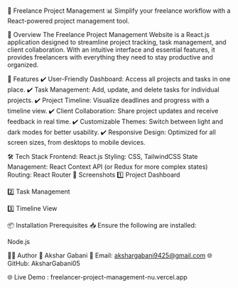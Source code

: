 🚀 Freelance Project Management
📊 Simplify your freelance workflow with a React-powered project management tool.

🌟 Overview
The Freelance Project Management Website is a React.js application designed to streamline project tracking, task management, and client collaboration. With an intuitive interface and essential features, it provides freelancers with everything they need to stay productive and organized.

📂 Features
✔️ User-Friendly Dashboard: Access all projects and tasks in one place.
✔️ Task Management: Add, update, and delete tasks for individual projects.
✔️ Project Timeline: Visualize deadlines and progress with a timeline view.
✔️ Client Collaboration: Share project updates and receive feedback in real time.
✔️ Customizable Themes: Switch between light and dark modes for better usability.
✔️ Responsive Design: Optimized for all screen sizes, from desktops to mobile devices.

🛠️ Tech Stack
Frontend: React.js
Styling: CSS, TailwindCSS
State Management: React Context API (or Redux for more complex states)
Routing: React Router
🎨 Screenshots
1️⃣ Project Dashboard

2️⃣ Task Management

3️⃣ Timeline View

📦 Installation
Prerequisites
📥 Ensure the following are installed:

Node.js

👨‍💻 Author
👤 Akshar Gabani
📧 Email: akshargabani9425@gmail.com
🌐 GitHub: AksharGabani05

🌐 Live Demo : freelancer-project-management-nu.vercel.app

